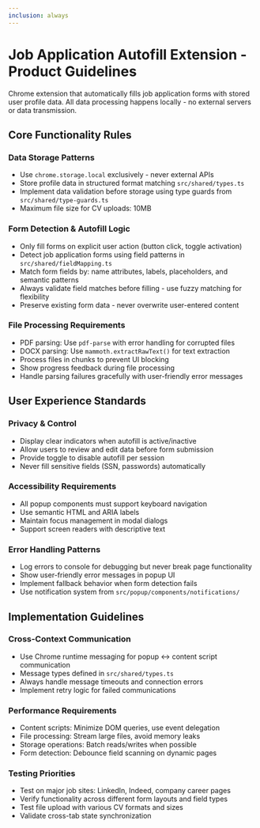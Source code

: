 ```yaml
---
inclusion: always
---
```


# Job Application Autofill Extension - Product Guidelines

Chrome extension that automatically fills job application forms with stored user profile data. All data processing happens locally - no external servers or data transmission.

## Core Functionality Rules

### Data Storage Patterns
- Use `chrome.storage.local` exclusively - never external APIs
- Store profile data in structured format matching `src/shared/types.ts`
- Implement data validation before storage using type guards from `src/shared/type-guards.ts`
- Maximum file size for CV uploads: 10MB

### Form Detection & Autofill Logic
- Only fill forms on explicit user action (button click, toggle activation)
- Detect job application forms using field patterns in `src/shared/fieldMapping.ts`
- Match form fields by: name attributes, labels, placeholders, and semantic patterns
- Always validate field matches before filling - use fuzzy matching for flexibility
- Preserve existing form data - never overwrite user-entered content

### File Processing Requirements
- PDF parsing: Use `pdf-parse` with error handling for corrupted files
- DOCX parsing: Use `mammoth.extractRawText()` for text extraction
- Process files in chunks to prevent UI blocking
- Show progress feedback during file processing
- Handle parsing failures gracefully with user-friendly error messages

## User Experience Standards

### Privacy & Control
- Display clear indicators when autofill is active/inactive
- Allow users to review and edit data before form submission
- Provide toggle to disable autofill per session
- Never fill sensitive fields (SSN, passwords) automatically

### Accessibility Requirements
- All popup components must support keyboard navigation
- Use semantic HTML and ARIA labels
- Maintain focus management in modal dialogs
- Support screen readers with descriptive text

### Error Handling Patterns
- Log errors to console for debugging but never break page functionality
- Show user-friendly error messages in popup UI
- Implement fallback behavior when form detection fails
- Use notification system from `src/popup/components/notifications/`

## Implementation Guidelines

### Cross-Context Communication
- Use Chrome runtime messaging for popup ↔ content script communication
- Message types defined in `src/shared/types.ts`
- Always handle message timeouts and connection errors
- Implement retry logic for failed communications

### Performance Requirements
- Content scripts: Minimize DOM queries, use event delegation
- File processing: Stream large files, avoid memory leaks
- Storage operations: Batch reads/writes when possible
- Form detection: Debounce field scanning on dynamic pages

### Testing Priorities
- Test on major job sites: LinkedIn, Indeed, company career pages
- Verify functionality across different form layouts and field types
- Test file upload with various CV formats and sizes
- Validate cross-tab state synchronization